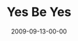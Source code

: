 ---
layout: message
category: message
series: "Commitment"
title: "Yes Be Yes"
date: 2009-09-13-00-00
message_id: 581
audio: "http://s3.amazonaws.com/crossroadsaudiomessages/commitment.mp3"
audio-duration: "32:27"
description: "Chuck Mingo discusses the importance of keeping commitments."
video: "https://s3.amazonaws.com/crossroadsvideomessages/Commitment1.mp4"
video-duration: "32:27"
video-image: "http://s3.amazonaws.com/crossroads-media/images/legacy/content/Commitment1-still.jpg"
flag: "N"
---